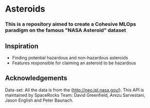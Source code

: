 # Asteroids
### This is a repository aimed to create a Cohesive MLOps paradigm on the famous "NASA Asteroid" dataset
## Inspiration ##
 - Finding potential hazardous and non-hazardous asteroids
 - Features responsible for claiming an asteroid to be hazardous
## Acknowledgements
Data-set: All the data is from the (http://neo.jpl.nasa.gov/). This API is maintained by SpaceRocks Team: David Greenfield, Arezu Sarvestani, Jason English and Peter Baunach.
